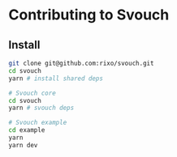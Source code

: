 # Contributing to Svouch

## Install

```bash
git clone git@github.com:rixo/svouch.git
cd svouch
yarn # install shared deps

# Svouch core
cd svouch
yarn # svouch deps

# Svouch example
cd example
yarn
yarn dev
```
